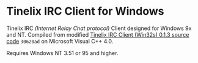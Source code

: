 # Tinelix IRC Client for Windows
Tinelix IRC <i>(Internet Relay Chat protocol)</i> Client designed for Windows 9x and NT. Compiled from modified <a href="https://github.com/tinelix/irc-client-for-win32s/tree/30620ad817759b914bb59cf9d69fe4c03c95d4f4">Tinelix IRC Client (Win32s) 0.1.3 source code</a> `30620ad` on Microsoft Visual C++ 4.0.

Requires Windows NT 3.51 or 95 and higher.
